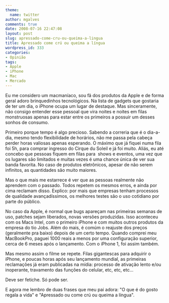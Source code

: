 ```yaml
---
theme:
  name: twitter
author: mgalves
comments: true
date: 2008-07-16 22:47:08
layout: post
slug: apressado-come-cru-ou-queima-a-lingua
title: Apressado come crú ou queima a língua
wordpress_id: 333
categories:
- Opinião
tags:
- Apple
- iPhone
- Mac
- Mercado
---
```


Eu me considero um macmaníaco, sou fã dos produtos da Apple e de forma geral adoro brinquedinhos tecnológicos. Na lista de gadgets que gostaria de ter um dia, o iPhone ocupa um lugar de destaque. Mas sinceramente, não consigo entender esse pessoal que vira noites e noites em filas monstruosas apenas para estar entre os primeiros a possuir um desses sonhos de consumo.

Primeiro porque tempo é algo precioso. Sabendo a correria que é o dia-a-dia, mesmo tendo flexibilidade de horários, não me passa pela cabeça perder horas valiosas apenas esperando. O máximo que já fiquei numa fila foi 5h, para comprar ingresso do Cirque du Soleil e já foi muito. Aliás, eu até concebo que pessoas fiquem em filas para  shows e eventos, uma vez que os lugares são limitados e muitas vezes é uma chance única de ver sua banda favorita. No caso de produtos eletrônicos, apesar de não serem infinitos, as quantidades são muito maiores.

Mas o que mais me estarrece é ver que as pessoas realmente não aprendem com o passado. Todos repetem os mesmos erros, e ainda por cima reclamam disso. Explico: por mais que empresas tenham processos de qualidade avançadíssimos, os melhores testes são o uso cotidiano por parte do público.

No caso da Apple, é normal que bugs apareçam nas primeiras semanas de uso, patches sejam liberados, novas versões produzidas. Isso aconteceu com os Macs Intel, com o primeiro iPhone e com muitos outros produtos da empresa do tio Jobs. Além do mais, é comúm o reajuste dos preços (geralmente pra baixo) depois de um certo tempo. Quando comprei meu MacBookPro, paguei 1000 reais a menos por uma configuração superior, cerca de 6 meses após o lançamento. Com o iPhone 1, foi assim também.

Mas mesmo assim o filme se repete. Filas gigantescas para adquirir o iPhone, e poucas horas após seu lançamento mundial, as primeiras reclamações já eram publicadas na mídia: processo de ativação lento e/ou inoperante, travamento das funções do celular, etc, etc, etc...

Deve ser fetiche. Só pode ser.

E agora me lembro de duas frases que meu pai adora: "O que é do gosto regala a vida" e "Apressado ou come crú ou queima a língua".
